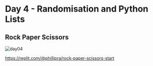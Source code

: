 # Day 4 - Randomisation and Python Lists

## Rock Paper Scissors

![day04](https://user-images.githubusercontent.com/98851253/154310127-00f4adf7-fac0-40c0-a374-a49ac22292d4.gif)

https://replit.com/@phillipra/rock-paper-scissors-start
